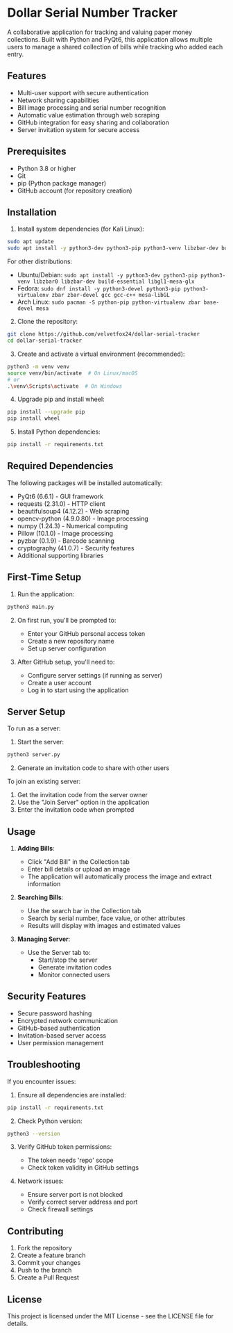 # Dollar Serial Number Tracker

A collaborative application for tracking and valuing paper money collections. Built with Python and PyQt6, this application allows multiple users to manage a shared collection of bills while tracking who added each entry.

## Features

- Multi-user support with secure authentication
- Network sharing capabilities
- Bill image processing and serial number recognition
- Automatic value estimation through web scraping
- GitHub integration for easy sharing and collaboration
- Server invitation system for secure access

## Prerequisites

- Python 3.8 or higher
- Git
- pip (Python package manager)
- GitHub account (for repository creation)

## Installation

1. Install system dependencies (for Kali Linux):
```bash
sudo apt update
sudo apt install -y python3-dev python3-pip python3-venv libzbar-dev build-essential qt6-base-dev
```

For other distributions:
- Ubuntu/Debian: `sudo apt install -y python3-dev python3-pip python3-venv libzbar0 libzbar-dev build-essential libgl1-mesa-glx`
- Fedora: `sudo dnf install -y python3-devel python3-pip python3-virtualenv zbar zbar-devel gcc gcc-c++ mesa-libGL`
- Arch Linux: `sudo pacman -S python-pip python-virtualenv zbar base-devel mesa`

2. Clone the repository:
```bash
git clone https://github.com/velvetfox24/dollar-serial-tracker
cd dollar-serial-tracker
```

3. Create and activate a virtual environment (recommended):
```bash
python3 -m venv venv
source venv/bin/activate  # On Linux/macOS
# or
.\venv\Scripts\activate  # On Windows
```

4. Upgrade pip and install wheel:
```bash
pip install --upgrade pip
pip install wheel
```

5. Install Python dependencies:
```bash
pip install -r requirements.txt
```

## Required Dependencies

The following packages will be installed automatically:

- PyQt6 (6.6.1) - GUI framework
- requests (2.31.0) - HTTP client
- beautifulsoup4 (4.12.2) - Web scraping
- opencv-python (4.9.0.80) - Image processing
- numpy (1.24.3) - Numerical computing
- Pillow (10.1.0) - Image processing
- pyzbar (0.1.9) - Barcode scanning
- cryptography (41.0.7) - Security features
- Additional supporting libraries

## First-Time Setup

1. Run the application:
```bash
python3 main.py
```

2. On first run, you'll be prompted to:
   - Enter your GitHub personal access token
   - Create a new repository name
   - Set up server configuration

3. After GitHub setup, you'll need to:
   - Configure server settings (if running as server)
   - Create a user account
   - Log in to start using the application

## Server Setup

To run as a server:

1. Start the server:
```bash
python3 server.py
```

2. Generate an invitation code to share with other users

To join an existing server:

1. Get the invitation code from the server owner
2. Use the "Join Server" option in the application
3. Enter the invitation code when prompted

## Usage

1. **Adding Bills**:
   - Click "Add Bill" in the Collection tab
   - Enter bill details or upload an image
   - The application will automatically process the image and extract information

2. **Searching Bills**:
   - Use the search bar in the Collection tab
   - Search by serial number, face value, or other attributes
   - Results will display with images and estimated values

3. **Managing Server**:
   - Use the Server tab to:
     - Start/stop the server
     - Generate invitation codes
     - Monitor connected users

## Security Features

- Secure password hashing
- Encrypted network communication
- GitHub-based authentication
- Invitation-based server access
- User permission management

## Troubleshooting

If you encounter issues:

1. Ensure all dependencies are installed:
```bash
pip install -r requirements.txt
```

2. Check Python version:
```bash
python3 --version
```

3. Verify GitHub token permissions:
   - The token needs 'repo' scope
   - Check token validity in GitHub settings

4. Network issues:
   - Ensure server port is not blocked
   - Verify correct server address and port
   - Check firewall settings

## Contributing

1. Fork the repository
2. Create a feature branch
3. Commit your changes
4. Push to the branch
5. Create a Pull Request

## License

This project is licensed under the MIT License - see the LICENSE file for details. 